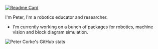<!--
**petercorke/petercorke** is a ✨ _special_ ✨ repository because its `README.md` (this file) appears on your GitHub profile.

Here are some ideas to get you started:

- 🔭 I’m currently working on ...
- 🌱 I’m currently learning ...
- 👯 I’m looking to collaborate on ...
- 🤔 I’m looking for help with ...
- 💬 Ask me about ...
- 📫 How to reach me: ...
- 😄 Pronouns: ...
- ⚡ Fun fact: ...
-->
[![Readme Card](https://github-readme-stats.vercel.app/api/pin/?username=petercorke&repo=github-readme-stats)](https://github.com/petercorke/github-readme-stats)

I'm Peter, I'm a robotics educator and researcher.

- I'm currently working on a bunch of packages for robotics, machine vision and block diagram simulation.

![Peter Corke's GitHub stats](https://github-readme-stats.vercel.app/api?username=petercorke&show_icons=true)
